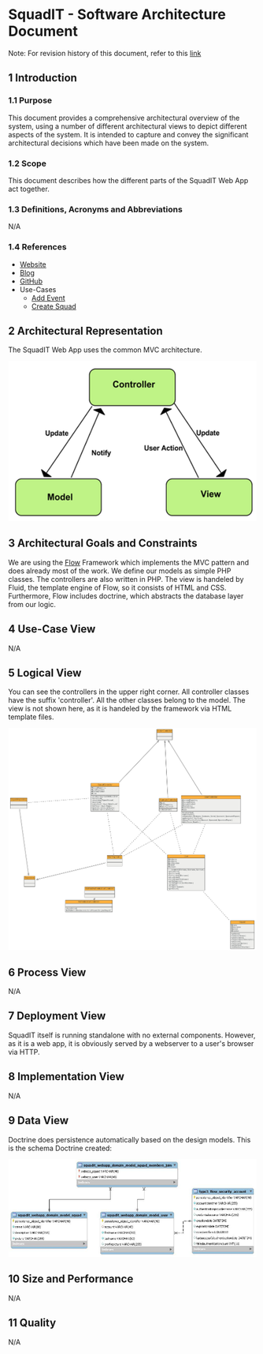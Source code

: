 # SquadIT - Software Architecture Document

Note: For revision history of this document, refer to this [link](https://github.com/PalatinCoder/SquadIT.WebApp/commits/master/Documentation/SAD.md)

## 1 Introduction


### 1.1 Purpose

This document provides a comprehensive architectural overview of the system, using a number of different architectural views to depict different aspects of the system. It is intended to capture and convey the significant architectural decisions which have been made on the system.

### 1.2 Scope

This document describes how the different parts of the SquadIT Web App act together.

### 1.3 Definitions, Acronyms and Abbreviations

N/A

### 1.4 References

* [Website](http://squadit.jan-sl.de/)
* [Blog](http://squadit.jan-sl.de/blog)
* [GitHub](https://github.com/PalatinCoder/SquadIT.WebApp)
* Use-Cases
  + [Add Event](UC_AddEvent)
  + [Create Squad](UC_CreateSquad)

## 2 Architectural Representation

The SquadIT Web App uses the common MVC architecture.

![MVC-Overview](MVC.png)

## 3 Architectural Goals and Constraints

We are using the [Flow](https://flow.neos.io/) Framework which implements the MVC pattern and does already most of the work. We define our models as simple PHP classes. The controllers are also written in PHP. The view is handeled by Fluid, the template engine of Flow, so it consists of HTML and CSS. Furthermore, Flow includes doctrine, which abstracts the database layer from our logic.

## 4 Use-Case View

N/A

## 5 Logical View

You can see the controllers in the upper right corner. All controller classes have the suffix 'controller'. All the other classes belong to the model. The view is not shown here, as it is handeled by the framework via HTML template files.

![Class diagram](Classdiagram.png)

## 6 Process View

N/A

## 7 Deployment View

SquadIT itself is running standalone with no external components. However, as it is a web app, it is obviously served by a webserver to a user's browser via HTTP.

## 8 Implementation View

N/A

## 9 Data View

Doctrine does persistence automatically based on the design models. This is the schema Doctrine created:

![Database schema](Databaseschema.jpg)

## 10 Size and Performance

N/A

## 11 Quality

N/A
